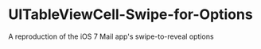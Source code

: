 UITableViewCell-Swipe-for-Options
=================================

A reproduction of the iOS 7 Mail app's swipe-to-reveal options

